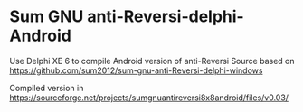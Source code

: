 Sum GNU anti-Reversi-delphi-Android
===================================

Use Delphi XE 6 to compile Android version of anti-Reversi
Source based on https://github.com/sum2012/sum-gnu-anti-Reversi-delphi-windows

Compiled version in https://sourceforge.net/projects/sumgnuantireversi8x8android/files/v0.03/
